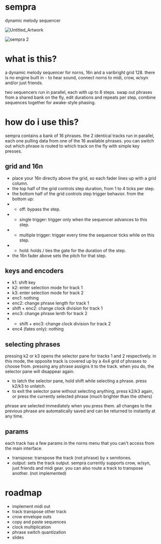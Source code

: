 # sempra
dynamic melody sequencer

![Untitled_Artwork](https://user-images.githubusercontent.com/86270534/163466922-d158e6ea-3f9e-4987-bccf-c313ad90263d.png)

![sempra 2](https://user-images.githubusercontent.com/86270534/163468550-ff110ad5-9edb-42d2-a742-12d328363ed5.png)


# what is this?

a dynamic melody sequencer for norns, 16n and a varibright grid 128. there is no engine built in - to hear sound, connect norns to midi, crow, w/syn and/or just friends.

two sequencers run in parallel, each with up to 8 steps. swap out phrases from a shared bank on the fly, edit durations and repeats per step, combine sequences together for awake-style phasing.

# how do i use this?

sempra contains a bank of 16 phrases. the 2 identical tracks run in parallel, each one pulling data from one of the 16 available phrases. you can switch out which phrase is routed to which track on the fly with simple key presses.

## grid and 16n

* place your 16n directly above the grid, so each fader lines up with a grid column.
* the top half of the grid controls step duration, from 1 to 4 ticks per step.
* the bottom half of the grid controls step trigger behavior. from the bottom up:
* * off: bypass the step.
* * single trigger: trigger only when the sequencer advances to this step.
* * multiple trigger: trigger every time the sequencer ticks while on this step.
* * hold: holds / ties the gate for the duration of the step.
* the 16n fader above sets the pitch for that step.

## keys and encoders

* k1: shift key
* k2: enter selection mode for track 1
* k3: enter selection mode for track 2
* enc1: nothing
* enc2: change phrase length for track 1
* shift + enc2: change clock division for track 1
* enc3: change phrase lenth for track 2
* * shift + enc3: change clock division for track 2
* enc4 (fates only): nothing

## selecting phrases
pressing k2 or k3 opens the selector pane for tracks 1 and 2 respectively. in this mode, the opposite track is covered up by a 4x4 grid of phrases to choose from. pressing any phrase assigns it to the track. when you do, the selector pane will disappear again.

* to latch the selector pane, hold shift while selecting a phrase. press k2/k3 to unlatch.
* to exit the selector pane without selecting anything, press k2/k3 again, or press the currently selected phrase (much brighter than the others)

phrase are selected immediately when you press them. all changes to the previous phrase are automatically saved and can be returned to instantly at any time.

## params

each track has a few params in the norns menu that you can't access from the main interface.

* transpose: transpose the track (not phrase) by x semitones.
* output: sets the track output. sempra currently supports crow, w/syn, just friends and midi gear. you can also route a track to transpose another. (not implemented)

# roadmap
* implement midi out
* track transpose other track
* crow envelope outs
* copy and paste sequences
* clock multiplication
* phrase switch quantization
* slides
